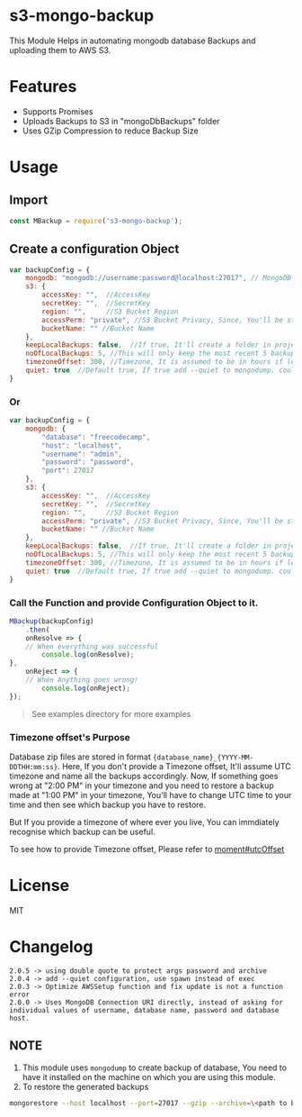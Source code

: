 # s3-mongo-backup
This Module Helps in automating mongodb database Backups and uploading them to AWS S3.

# Features

- Supports Promises
- Uploads Backups to S3 in "mongoDbBackups" folder
- Uses GZip Compression to reduce Backup Size

# Usage

## Import 

```javascript
const MBackup = require('s3-mongo-backup');
```

## Create a configuration Object

```javascript
var backupConfig = {
    mongodb: "mongodb://username:password@localhost:27017", // MongoDB Connection URI 
    s3: {
        accessKey: "",  //AccessKey
        secretKey: "",  //SecretKey
        region: "",     //S3 Bucket Region
        accessPerm: "private", //S3 Bucket Privacy, Since, You'll be storing Database, Private is HIGHLY Recommended
        bucketName: "" //Bucket Name
    },
    keepLocalBackups: false,  //If true, It'll create a folder in project root with database's name and store backups in it and if it's false, It'll use temporary directory of OS
    noOfLocalBackups: 5, //This will only keep the most recent 5 backups and delete all older backups from local backup directory
    timezoneOffset: 300, //Timezone, It is assumed to be in hours if less than 16 and in minutes otherwise
    quiet: true  //Default true, If true add --quiet to mongodump. could be usefull under linux
}
```

### Or 

```javascript
var backupConfig = {
    mongodb: {
        "database": "freecodecamp",
        "host": "localhost",
        "username": "admin",
        "password": "password",
        "port": 27017
    },   
    s3: {
        accessKey: "",  //AccessKey
        secretKey: "",  //SecretKey
        region: "",     //S3 Bucket Region
        accessPerm: "private", //S3 Bucket Privacy, Since, You'll be storing Database, Private is HIGHLY Recommended
        bucketName: "" //Bucket Name
    },
    keepLocalBackups: false,  //If true, It'll create a folder in project root with database's name and store backups in it and if it's false, It'll use temporary directory of OS
    noOfLocalBackups: 5, //This will only keep the most recent 5 backups and delete all older backups from local backup directory
    timezoneOffset: 300, //Timezone, It is assumed to be in hours if less than 16 and in minutes otherwise
    quiet: true  //Default true, If true add --quiet to mongodump. could be usefull under linux
}
```


### Call the Function and provide Configuration Object to it. 

```javascript
MBackup(backupConfig)
    .then(
    onResolve => {
    // When everything was successful
        console.log(onResolve);
},
    onReject => {
    // When Anything goes wrong!
        console.log(onReject);
});
```

> See examples directory for more examples

### Timezone offset's Purpose

Database zip files are stored in format `{database_name}_{YYYY-MM-DDTHH:mm:ss}`. Here, If you don't provide a Timezone offset, It'll assume UTC timezone and name all the backups accordingly. Now, If something goes wrong at "2:00 PM" in your timezone and you need to restore a backup made at "1:00 PM" in your timezone, You'll have to change UTC time to your time and then see which backup you have to restore. 

But If you provide a timezone of where ever you live, You can immdiately recognise which backup can be useful. 

To see how to provide Timezone offset, Please refer to [moment#utcOffset](http://momentjs.com/docs/#/manipulating/utc-offset/)

# License

MIT

# Changelog

    2.0.5 -> using double quote to protect args password and archive
    2.0.4 -> add --quiet configuration, use spawn instead of exec
    2.0.3 -> Optimize AWSSetup function and fix update is not a function error
    2.0.0 -> Uses MongoDB Connection URI directly, instead of asking for individual values of username, database name, password and database host.


## NOTE

1. This module uses `mongodump` to create backup of database, You need to have it installed on the machine on which you are using this module. 
2. To restore the generated backups

```bash
mongorestore --host localhost --port=27017 --gzip --archive=\<path to backup.gz\>
```
